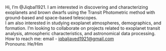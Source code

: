  Hi, I’m @Jiqbal1921.
 I am interested in discovering and characterizing exoplanets and brown dwarfs using the Transit Photometric method with ground-based and space-based telescopes.  
 I am also interested in studying exoplanet atmospheres, demographics, and formation.
 I’m looking to collaborate on projects related to exoplanet transit analysis, atmospheric characteristics, and astronomical data processing.  
 How to reach me: email - iqbaljaved1921@gmail.com  
 Pronouns: He/Him 

<!---
Jiqbal1921/Jiqbal1921 is a ✨ special ✨ repository because its `README.md` (this file) appears on your GitHub profile.
You can click the Preview link to take a look at your changes.
--->
